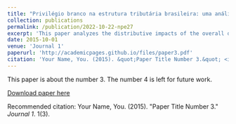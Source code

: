 ```yaml
---
title: "Privilégio branco na estrutura tributária brasileira: uma análise interseccional de impostos diretos e transferências"
collection: publications
permalink: /publication/2022-10-22-npe27
excerpt: 'This paper analyzes the distributive impacts of the overall direct taxes and public monetary transfers, considering gender and race disparities, based on data from the Brazilian Institute of Geography and Statistics Household Budget Survey of 2017/2018.'
date: 2015-10-01
venue: 'Journal 1'
paperurl: 'http://academicpages.github.io/files/paper3.pdf'
citation: 'Your Name, You. (2015). &quot;Paper Title Number 3.&quot; <i>Journal 1</i>. 1(3).'
---
```

This paper is about the number 3. The number 4 is left for future work.

[Download paper here](http://academicpages.github.io/files/paper3.pdf)

Recommended citation: Your Name, You. (2015). "Paper Title Number 3." <i>Journal 1</i>. 1(3).
